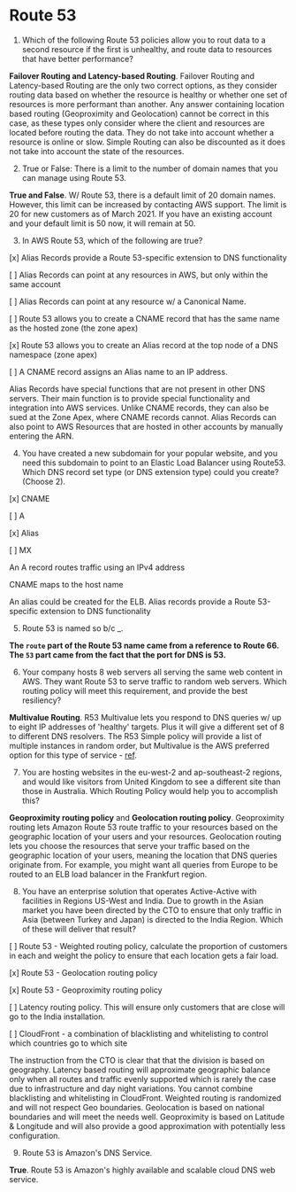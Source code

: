 # Route 53

1. Which of the following Route 53 policies allow you to rout data to a second resource if the first is unhealthy, and route data to resources that have better performance?

**Failover Routing and Latency-based Routing**. Failover Routing and Latency-based Routing are the only two correct options, as they consider routing data based on whether the resource is healthy or whether one set of resources is more performant than another. Any answer containing location based routing (Geoproximity and Geolocation) cannot be correct in this case, as these types only consider where the client and resources are located before routing the data. They do not take into account whether a resource is online or slow. Simple Routing can also be discounted as it does not take into account the state of the resources.

2. True or False: There is a limit to the number of domain names that you can manage using Route 53.

**True and False**. W/ Route 53, there is a default limit of 20 domain names. However, this limit can be increased by contacting AWS support. The limit is 20 for new customers as of March 2021. If you have an existing account and your default limit is 50 now, it will remain at 50.

3. In AWS Route 53, which of the following are true?

[x] Alias Records provide a Route 53-specific extension to DNS functionality

[ ] Alias Records can point at any resources in AWS, but only within the same account

[ ] Alias Records can point at any resource w/ a Canonical Name.

[ ] Route 53 allows you to create a CNAME record that has the same name as the hosted zone (the zone apex)

[x] Route 53 allows you to create an Alias record at the top node of a DNS namespace (zone apex)

[ ] A CNAME record assigns an Alias name to an IP address.

Alias Records have special functions that are not present in other DNS servers. Their main function is to provide special functionality and integration into AWS services. Unlike CNAME records, they can also be sued at the Zone Apex, where CNAME records cannot. Alias Records can also point to AWS Resources that are hosted in other accounts by manually entering the ARN.

4. You have created a new subdomain for your popular website, and you need this subdomain to point to an Elastic Load Balancer using Route53. Which DNS record set type (or DNS extension type) could you create? (Choose 2).

[x] CNAME

[ ] A

[x] Alias

[ ] MX

An A record routes traffic using an IPv4 address

CNAME maps to the host name

An alias could be created for the ELB. Alias records provide a Route 53-specific extension to DNS functionality

5. Route 53 is named so b/c _.

**The `route` part of the Route 53 name came from a reference to Route 66. The `53` part came from the fact that the port for DNS is 53.**

6. Your company hosts 8 web servers all serving the same web content in AWS. They want Route 53 to serve traffic to random web servers. Which routing policy will meet this requirement, and provide the best resiliency?

**Multivalue Routing**. R53 Multivalue lets you respond to DNS queries w/ up to eight IP addresses of 'healthy' targets. Plus it will give a different set of 8 to different DNS resolvers. The R53 Simple policy will provide a list of multiple instances in random order, but Multivalue is the AWS preferred option for this type of service - [ref](https://docs.aws.amazon.com/Route53/latest/DeveloperGuide/routing-policy.html).

7. You are hosting websites in the eu-west-2 and ap-southeast-2 regions, and would like visitors from United Kingdom to see a different site than those in Australia. Which Routing Policy would help you to accomplish this?

**Geoproximity routing policy** and **Geolocation routing policy**. Geoproximity routing lets Amazon Route 53 route traffic to your resources based on the geographic location of your users and your resources. Geolocation routing lets you choose the resources that serve your traffic based on the geographic location of your users, meaning the location that DNS queries originate from. For example, you might want all queries from Europe to be routed to an ELB load balancer in the Frankfurt region.

8. You have an enterprise solution that operates Active-Active with facilities in Regions US-West and India. Due to growth in the Asian market you have been directed by the CTO to ensure that only traffic in Asia (between Turkey and Japan) is directed to the India Region. Which of these will deliver that result?

[ ] Route 53 - Weighted routing policy, calculate the proportion of customers in each and weight the policy to ensure that each location gets a fair load.

[x] Route 53 - Geolocation routing policy

[x] Route 53 - Geoproximity routing policy

[ ] Latency routing policy. This will ensure only customers that are close will go to the India installation.

[ ] CloudFront - a combination of blacklisting and whitelisting to control which countries go to which site

The instruction from the CTO is clear that that the division is based on geography. Latency based routing will approximate geographic balance only when all routes and traffic evenly supported which is rarely the case due to infrastructure and day night variations. You cannot combine blacklisting and whitelisting in CloudFront. Weighted routing is randomized and will not respect Geo boundaries. Geolocation is based on national boundaries and will meet the needs well. Geoproximity is based on Latitude & Longitude and will also provide a good approximation with potentially less configuration.

9. Route 53 is Amazon's DNS Service.

**True**. Route 53 is Amazon's highly available and scalable cloud DNS web service.
